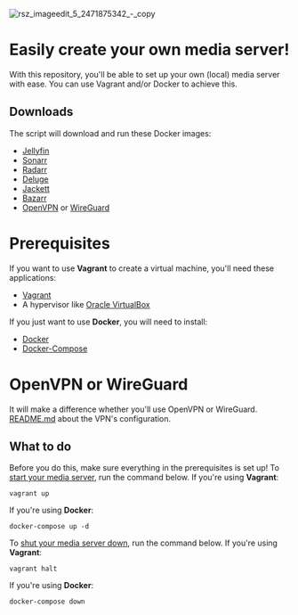 ![rsz_imageedit_5_2471875342_-_copy](https://user-images.githubusercontent.com/46708307/153092795-cf1884b3-483e-4154-b48d-87c75d2227e5.png)

# Easily create your own media server!
With this repository, you'll be able to set up your own (local) media server with ease.
You can use Vagrant and/or Docker to achieve this.

## Downloads
The script will download and run these Docker images:
- [Jellyfin](https://hub.docker.com/r/jellyfin/jellyfin)
- [Sonarr](https://hub.docker.com/r/linuxserver/sonarr)
- [Radarr](https://hub.docker.com/r/linuxserver/radarr)
- [Deluge](https://hub.docker.com/r/linuxserver/deluge)
- [Jackett](https://hub.docker.com/r/linuxserver/jackett)
- [Bazarr](https://hub.docker.com/r/linuxserver/bazarr)
- [OpenVPN](https://hub.docker.com/r/dperson/openvpn-client) or [WireGuard](https://hub.docker.com/r/linuxserver/wireguard)

# Prerequisites
If you want to use **Vagrant** to create a virtual machine, you'll need these applications:
 - [Vagrant](https://www.vagrantup.com)
 - A hypervisor like [Oracle VirtualBox](https://www.virtualbox.org/)

If you just want to use **Docker**, you will need to install:

 - [Docker](https://docs.docker.com/get-docker/)
 - [Docker-Compose](https://docs.docker.com/compose/install/)

# OpenVPN or WireGuard
It will make a difference whether you'll use OpenVPN or WireGuard.
[README.md](https://github.com/ynnckvdv/YourMediaServer/tree/main/configs/configVPN) about the VPN's configuration.

## What to do
Before you do this, make sure everything in the prerequisites is set up!
To <ins>start your media server</ins>, run the command below.
If you're using **Vagrant**:
```
vagrant up
```
If you're using **Docker**:
```
docker-compose up -d
```
To <ins>shut your media server down</ins>, run the command below.
If you're using **Vagrant**:
```
vagrant halt
```
If you're using **Docker**:
```
docker-compose down
```
